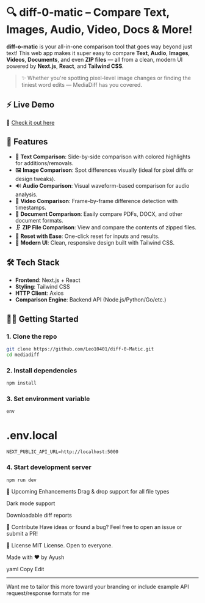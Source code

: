 # 🔍 diff-0-matic – Compare Text, Images, Audio, Video, Docs & More!

**diff-o-matic** is your all-in-one comparison tool that goes way beyond just text! This web app makes it super easy to compare **Text**, **Audio**, **Images**, **Videos**, **Documents**, and even **ZIP files** — all from a clean, modern UI powered by **Next.js**, **React**, and **Tailwind CSS**.

> ✨ Whether you're spotting pixel-level image changes or finding the tiniest word edits — MediaDiff has you covered.

## ⚡ Live Demo

🚀 [Check it out here](https://your-live-demo-link.com)

## 🎯 Features

- 📝 **Text Comparison**: Side-by-side comparison with colored highlights for additions/removals.
- 🖼️ **Image Comparison**: Spot differences visually (ideal for pixel diffs or design tweaks).
- 🔊 **Audio Comparison**: Visual waveform-based comparison for audio analysis.
- 🎥 **Video Comparison**: Frame-by-frame difference detection with timestamps.
- 📄 **Document Comparison**: Easily compare PDFs, DOCX, and other document formats.
- 🗜️ **ZIP File Comparison**: View and compare the contents of zipped files.
- 🧼 **Reset with Ease**: One-click reset for inputs and results.
- 🌙 **Modern UI**: Clean, responsive design built with Tailwind CSS.



## 🛠 Tech Stack

- **Frontend**: Next.js + React
- **Styling**: Tailwind CSS
- **HTTP Client**: Axios
- **Comparison Engine**: Backend API (Node.js/Python/Go/etc.)

## 🧑‍💻 Getting Started

### 1. Clone the repo

```bash
git clone https://github.com/Leo10401/diff-0-Matic.git
cd mediadiff

```

### 2. Install dependencies
```bash
npm install
```
### 3. Set environment variable

```
env
```
# .env.local
```
NEXT_PUBLIC_API_URL=http://localhost:5000
```
### 4. Start development server
```bash
npm run dev
```
🚀 Upcoming Enhancements
 Drag & drop support for all file types

 Dark mode support

 Downloadable diff reports

🙌 Contribute
Have ideas or found a bug? Feel free to open an issue or submit a PR!

📜 License
MIT License. Open to everyone.

Made with ❤️ by Ayush

yaml
Copy
Edit

---

Want me to tailor this more toward your branding or include example API request/response formats for me
